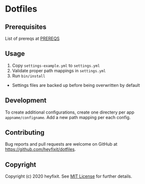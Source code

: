 # Dotfiles

## Prerequisites
List of prereqs at [PREREQS](PREREQS.md)

## Usage

1.  Copy `settings-example.yml` to `settings.yml`
2.  Validate proper path mappings in `settings.yml`
3.  Run `bin/install`
  - Settings files are backed up before being overwritten by default

## Development

To create additional configurations, create one directery per app `appname/configname`.
Add a new path mapping per each config.

## Contributing

Bug reports and pull requests are welcome on GitHub at https://github.com/heyfixit/dotfiles.


## Copyright

Copyright (c) 2020 heyfixit. See [MIT License](LICENSE.txt) for further details.
